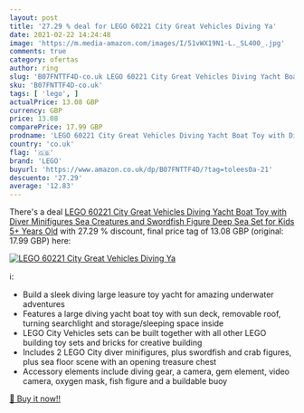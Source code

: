 ```yaml
---
layout: post
title: '27.29 % deal for LEGO 60221 City Great Vehicles Diving Ya'
date: 2021-02-22 14:24:48
image: 'https://m.media-amazon.com/images/I/51vWX19N1-L._SL400_.jpg'
comments: true
category: ofertas
author: ring
slug: 'B07FNTTF4D-co.uk LEGO 60221 City Great Vehicles Diving Yacht Boat Toy...'
sku: 'B07FNTTF4D-co.uk'
tags: [ 'lego', ]
actualPrice: 13.08 GBP
currency: GBP
price: 13.08
comparePrice: 17.99 GBP
prodname: 'LEGO 60221 City Great Vehicles Diving Yacht Boat Toy with Diver Minifigures  Sea Creatures and Swordfish Figure  Deep Sea Set for Kids 5+ Years Old'
country: 'co.uk'
flag: '🇬🇧'
brand: 'LEGO'
buyurl: 'https://www.amazon.co.uk/dp/B07FNTTF4D/?tag=tolees0a-21'
descuento: '27.29'
average: '12.83'
---
```


There's a deal [LEGO 60221 City Great Vehicles Diving Yacht Boat Toy with Diver Minifigures  Sea Creatures and Swordfish Figure  Deep Sea Set for Kids 5+ Years Old](https://www.amazon.co.uk/dp/B07FNTTF4D/?tag=tolees0a-21)  with  27.29 % discount, final price tag of  13.08 GBP (original: 17.99 GBP) here:

[![LEGO 60221 City Great Vehicles Diving Ya](https://m.media-amazon.com/images/I/51vWX19N1-L._SL400_.jpg)](https://www.amazon.co.uk/dp/B07FNTTF4D/?tag=tolees0a-21)

ℹ️:

- Build a sleek diving large leasure toy yacht for amazing underwater adventures
- Features a large diving yacht boat toy with sun deck, removable roof, turning searchlight and storage/sleeping space inside
- LEGO City Vehicles sets can be built together with all other LEGO building toy sets and bricks for creative building
- Includes 2 LEGO City diver minifigures, plus swordfish and crab figures, plus sea floor scene with an opening treasure chest
- Accessory elements include diving gear, a camera, gem element, video camera, oxygen mask, fish figure and a buildable buoy

[🛒 Buy it now!!](https://www.amazon.co.uk/dp/B07FNTTF4D/?tag=tolees0a-21)
